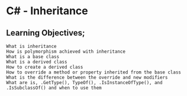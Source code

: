 # C# - Inheritance
## Learning Objectives;

    What is inheritance
    How is polymorphism achieved with inheritance
    What is a base class
    What is a derived class
    How to create a derived class
    How to override a method or property inherited from the base class
    What is the difference between the override and new modifiers
    What are is, .GetType(), TypeOf(), .IsInstanceOfType(), and .IsSubclassOf() and when to use them
